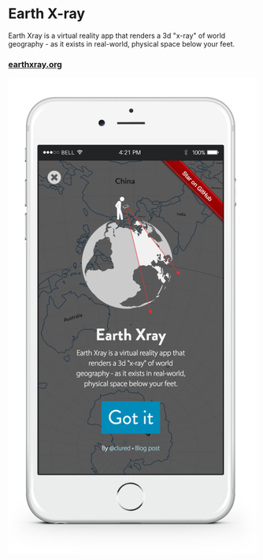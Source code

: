 # Earth X-ray

Earth Xray is a virtual reality app that renders a 3d "x-ray" of world geography - as it exists in real-world, physical space below your feet.

[<h3>earthxray.org</h3>](http://earthxray.org)
[![Earth Xray](earthxray.png)](http://earthxray.org)
